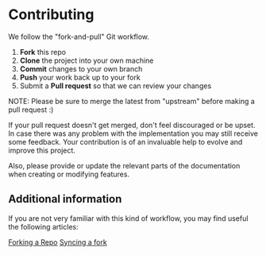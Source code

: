 # Contributing

We follow the "fork-and-pull" Git workflow.

 1. **Fork** this repo
 2. **Clone** the project into your own machine
 3. **Commit** changes to your own branch
 4. **Push** your work back up to your fork
 5. Submit a **Pull request** so that we can review your changes

NOTE: Please be sure to merge the latest from "upstream" before making a pull request :)

If your pull request doesn't get merged, don't feel discouraged or be upset. In case there was any
problem with the implementation you may still receive some feedback. Your contribution is of an 
invaluable help to evolve and improve this project.

Also, please provide or update the relevant parts of the documentation when creating or modifying features.

## Additional information

If you are not very familiar with this kind of workflow, you may find useful the following articles:

[Forking a Repo](https://help.github.com/articles/fork-a-repo/)
[Syncing a fork](https://help.github.com/articles/syncing-a-fork/)